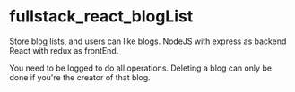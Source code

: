 # fullstack_react_blogList

Store blog lists, and users can like blogs.
NodeJS with express as backend
React with redux as frontEnd.

You need to be logged to do all operations.
Deleting a blog can only be done if you're the creator of that blog.
